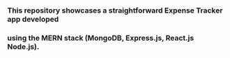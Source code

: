 ### This repository showcases a straightforward Expense Tracker app developed 
 ### using the MERN stack (MongoDB, Express.js, React.js Node.js).
